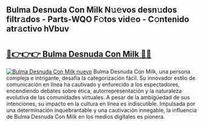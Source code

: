 ## Bulma Desnuda Con Milk N𝚞𝚎vos desn𝚞dos filtr𝚊dos - Parts-WQO F𝚘tos vid𝚎o - C𝚘ntenido atr𝚊ctivo hVbuv

# <h2><a href="http://mbbwonx.tromn.icu/?c=Bulma+Desnuda+Con+Milk">🔗👉👉👉 Bulma Desnuda Con Milk 🔗🔗</a></h2>

[![Bulma Desnuda Con Milk nuevo](https://i.imgur.com/pEAQMta.gif)](http://mbbwonx.tromn.icu/?c=Bulma+Desnuda+Con+Milk)
Bulma Desnuda Con Milk, una persona compleja e intrigante, desafía la categorización fácil. Su innovador estilo de comunicación en línea ha cautivado y enfurecido a los espectadores, encendiendo debates sobre ética, autorrepresentación y la naturaleza evolutiva de las comunidades virtuales. A pesar de la ambigüedad de sus intenciones, su impacto en la cultura en línea es indiscutible. Impulsada por una determinación inquebrantable y una cautivación innegable, la influencia de Bulma Desnuda Con Milk en los medios digitales es pionera.

